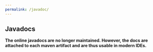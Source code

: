 ```yaml
---
permalink: /javadoc/
---
```


## Javadocs

**The online javadocs are no longer maintained. However, the docs are attached to each maven artifact and are thus usable in modern IDEs.**
